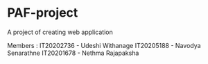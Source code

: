 # PAF-project
A project of creating web application


Members :
IT20202736 - Udeshi Withanage
IT20205188 - Navodya Senarathne
IT20201678 - Nethma Rajapaksha
